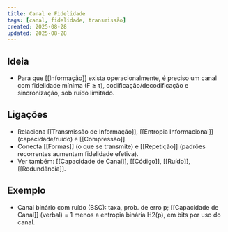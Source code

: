```yaml
---
title: Canal e Fidelidade
tags: [canal, fidelidade, transmissão]
created: 2025-08-28
updated: 2025-08-28
---
```


## Ideia
- Para que [[Informação]] exista operacionalmente, é preciso um canal com fidelidade mínima (F ≥ τ), codificação/decodificação e sincronização, sob ruído limitado.

## Ligações
- Relaciona [[Transmissão de Informação]], [[Entropia Informacional]] (capacidade/ruído) e [[Compressão]].
- Conecta [[Formas]] (o que se transmite) e [[Repetição]] (padrões recorrentes aumentam fidelidade efetiva).
- Ver também: [[Capacidade de Canal]], [[Código]], [[Ruído]], [[Redundância]].
## Exemplo
- Canal binário com ruído (BSC): taxa, prob. de erro p; [[Capacidade de Canal]] (verbal) = 1 menos a entropia binária H2(p), em bits por uso do canal.
